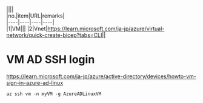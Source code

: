||||  
|no.|item|URL|remarks|  
|----|----|----|----|  
|1|VM|||
|2|Vnet|https://learn.microsoft.com/ja-jp/azure/virtual-network/quick-create-bicep?tabs=CLI||


# VM AD SSH login  
https://learn.microsoft.com/ja-jp/azure/active-directory/devices/howto-vm-sign-in-azure-ad-linux  
```
az ssh vm -n myVM -g AzureADLinuxVM
```
